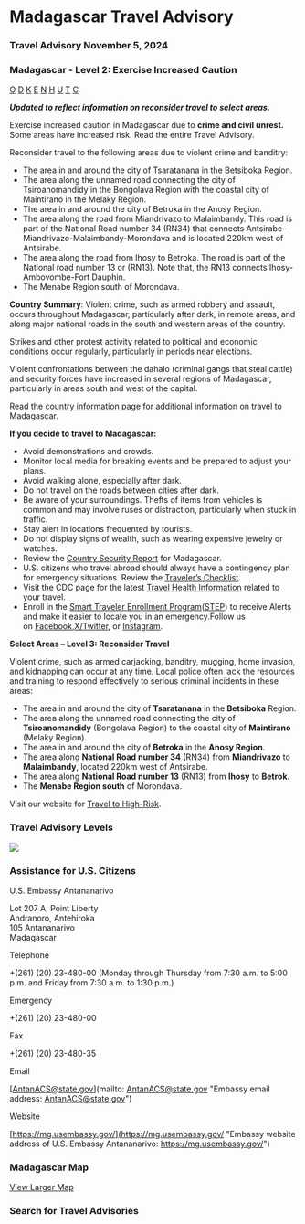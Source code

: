 # Madagascar Travel Advisory

### Travel Advisory November 5, 2024

### Madagascar - Level 2: Exercise Increased Caution

[O](javascript:void(0); "Tool Tip: Other")
[D](javascript:void(0); "Tool Tip: Wrongful Detention")
[K](javascript:void(0); "Tool Tip: Kidnap and Hostage")
[E](javascript:void(0); "Tool Tip: Event")
[N](javascript:void(0); "Tool Tip: Disaster")
[H](javascript:void(0); "Tool Tip: Health")
[U](javascript:void(0); "Tool Tip: Civil Unrest")
[T](javascript:void(0); "Tool Tip: Terrorism")
[C](javascript:void(0); "Tool Tip: Crimes")

***Updated to reflect information on reconsider travel to select areas.***

Exercise increased caution in Madagascar due to **crime and civil unrest.** Some areas have increased risk. Read the entire Travel Advisory.

Reconsider travel to the following areas due to violent crime and banditry:

* The area in and around the city of Tsaratanana in the Betsiboka Region.
* The area along the unnamed road connecting the city of Tsiroanomandidy in the Bongolava Region with the coastal city of Maintirano in the Melaky Region.
* The area in and around the city of Betroka in the Anosy Region.
* The area along the road from Miandrivazo to Malaimbandy. This road is part of the National Road number 34 (RN34) that connects Antsirabe-Miandrivazo-Malaimbandy-Morondava and is located 220km west of Antsirabe.
* The area along the road from Ihosy to Betroka. The road is part of the National road number 13 or (RN13). Note that, the RN13 connects Ihosy-Ambovombe-Fort Dauphin.
* The Menabe Region south of Morondava.

**Country Summary**: Violent crime, such as armed robbery and assault, occurs throughout Madagascar, particularly after dark, in remote areas, and along major national roads in the south and western areas of the country.

Strikes and other protest activity related to political and economic conditions occur regularly, particularly in periods near elections.

Violent confrontations between the dahalo (criminal gangs that steal cattle) and security forces have increased in several regions of Madagascar, particularly in areas south and west of the capital.

Read the [country information page](https://travel.state.gov/content/passports/en/country/madagascar.html) for additional information on travel to Madagascar.

**If you decide to travel to Madagascar:**

* Avoid demonstrations and crowds.
* Monitor local media for breaking events and be prepared to adjust your plans.
* Avoid walking alone, especially after dark.
* Do not travel on the roads between cities after dark.
* Be aware of your surroundings. Thefts of items from vehicles is common and may involve ruses or distraction, particularly when stuck in traffic.
* Stay alert in locations frequented by tourists.
* Do not display signs of wealth, such as wearing expensive jewelry or watches.
* Review the [Country Security Report](https://www.osac.gov/Content/Browse/Report?subContentTypes=Country%20Security%20Report) for Madagascar.
* U.S. citizens who travel abroad should always have a contingency plan for emergency situations. Review the [Traveler’s Checklist](https://travel.state.gov/content/passports/en/go/checklist.html).
* Visit the CDC page for the latest [Travel Health Information](https://wwwnc.cdc.gov/travel/destinations/traveler/none/madagascar?s_cid=ncezid-dgmq-travel-single-001) related to your travel.
* Enroll in the [Smart Traveler Enrollment Program](https://step.state.gov/step/)([STEP](https://step.state.gov/step/)) to receive Alerts and make it easier to locate you in an emergency.Follow us on [Facebook](https://www.facebook.com/travelgov/),[X/Twitter](https://x.com/TravelGov), or [Instagram](https://www.instagram.com/travelgov/).

**Select Areas – Level 3: Reconsider Travel**

Violent crime, such as armed carjacking, banditry, mugging, home invasion, and kidnapping can occur at any time. Local police often lack the resources and training to respond effectively to serious criminal incidents in these areas:

* The area in and around the city of **Tsaratanana** in the **Betsiboka** Region.
* The area along the unnamed road connecting the city of **Tsiroanomandidy** (Bongolava Region) to the coastal city of **Maintirano** (Melaky Region).
* The area in and around the city of **Betroka** in the **Anosy Region**.
* The area along **National Road number 34** (RN34) from **Miandrivazo** to **Malaimbandy**, located 220km west of Antsirabe.
* The area along **National Road number 13** (RN13) from **Ihosy** to **Betrok**.
* The **Menabe Region south** of Morondava.

Visit our website for [Travel to High-Risk](https://travel.state.gov/content/passports/en/go/TraveltoHighRiskAreas.html).

### Travel Advisory Levels

[![](/content/dam/NEWTravelAssets/images/travel-levelv2.svg)](/content/travel/en/international-travel/before-you-go/about-our-new-products.html "Travel Advisory Levels")

### Assistance for U.S. Citizens

U.S. Embassy Antananarivo

Lot 207 A, Point Liberty  
Andranoro, Antehiroka  
105 Antananarivo  
Madagascar

Telephone

+(261) (20) 23-480-00 (Monday through Thursday from 7:30 a.m. to 5:00 p.m. and Friday from 7:30 a.m. to 1:30 p.m.)

Emergency

+(261) (20) 23-480-00

Fax

+(261) (20) 23-480-35

Email

[AntanACS@state.gov](mailto: AntanACS@state.gov "Embassy email address: AntanACS@state.gov")

Website

[https://mg.usembassy.gov/](https://mg.usembassy.gov/ "Embassy website address of U.S. Embassy Antananarivo: https://mg.usembassy.gov/")

### Madagascar Map

[View Larger Map](https://travelmaps.state.gov/TSGMap/?extent=31.432756676,-25.532485746,58.029118196,-12.372968402 "Map of Madagascar")



### Search for Travel Advisories